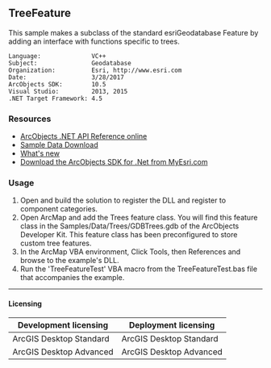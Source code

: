 ## TreeFeature

  <div xmlns="http://www.w3.org/1999/xhtml">This sample makes a subclass of the standard esriGeodatabase Feature by adding an interface with functions specific to trees.</div>  


<!-- TODO: Fill this section below with metadata about this sample-->
```
Language:              VC++
Subject:               Geodatabase
Organization:          Esri, http://www.esri.com
Date:                  3/28/2017
ArcObjects SDK:        10.5
Visual Studio:         2013, 2015
.NET Target Framework: 4.5
```

### Resources

* [ArcObjects .NET API Reference online](http://desktop.arcgis.com/en/arcobjects/latest/net/webframe.htm)  
* [Sample Data Download](../../releases)  
* [What's new](http://desktop.arcgis.com/en/arcobjects/latest/net/webframe.htm#05247c04-bfd9-4e36-ae09-bc6e833c3b14.htm)  
* [Download the ArcObjects SDK for .Net from MyEsri.com](https://my.esri.com/)  

### Usage
1. Open and build the solution to register the DLL and register to component categories.  
1. Open ArcMap and add the Trees feature class. You will find this feature class in the Samples/Data/Trees/GDBTrees.gdb of the ArcObjects Developer Kit. This feature class has been preconfigured to store custom tree features.  
1. In the ArcMap VBA environment, Click Tools, then References and browse to the example's DLL.   
1. Run the 'TreeFeatureTest' VBA macro from the TreeFeatureTest.bas file that accompanies the example.  









---------------------------------

#### Licensing  
| Development licensing | Deployment licensing | 
| ------------- | ------------- | 
| ArcGIS Desktop Standard | ArcGIS Desktop Standard |  
| ArcGIS Desktop Advanced | ArcGIS Desktop Advanced |  


